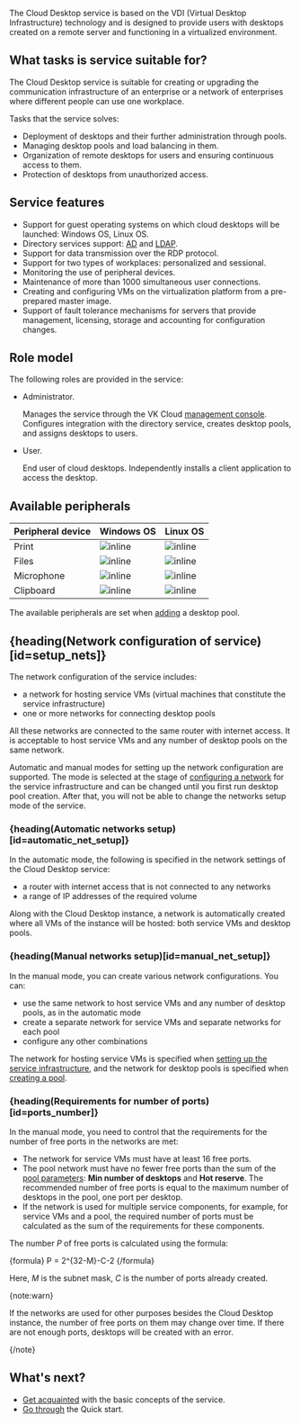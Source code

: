 The Cloud Desktop service is based on the VDI (Virtual Desktop Infrastructure) technology and is designed to provide users with desktops created on a remote server and functioning in a virtualized environment.

## What tasks is service suitable for?

The Cloud Desktop service is suitable for creating or upgrading the communication infrastructure of an enterprise or a network of enterprises where different people can use one workplace.

Tasks that the service solves:

- Deployment of desktops and their further administration through pools.
- Managing desktop pools and load balancing in them.
- Organization of remote desktops for users and ensuring continuous access to them.
- Protection of desktops from unauthorized access.

## Service features

- Support for guest operating systems on which cloud desktops will be launched: Windows OS, Linux OS.
- Directory services support: [AD](https://learn.microsoft.com/windows-server/identity/ad-ds/get-started/virtual-dc/active-directory-domain-services-overview) and [LDAP](https://docs.altlinux.org/archive/2.4/html-single/master/alt-docs-master/ch06s11.html).
- Support for data transmission over the RDP protocol.
- Support for two types of workplaces: personalized and sessional.
- Monitoring the use of peripheral devices.
- Maintenance of more than 1000 simultaneous user connections.
- Creating and configuring VMs on the virtualization platform from a pre-prepared master image.
- Support of fault tolerance mechanisms for servers that provide management, licensing, storage and accounting for configuration changes.

## Role model

The following roles are provided in the service:

- Administrator.

  Manages the service through the VK Cloud [management console](https://msk.cloud.vk.com/app/en). Configures integration with the directory service, creates desktop pools, and assigns desktops to users.

- User.

  End user of cloud desktops. Independently installs a client application to access the desktop.

## Available peripherals

| Peripheral device | Windows OS                         | Linux OS                           |
|-------------------|------------------------------------|------------------------------------|
| Print             | ![](/ru/assets/check.svg "inline") | ![](/ru/assets/check.svg "inline") |
| Files             | ![](/ru/assets/check.svg "inline") | ![](/ru/assets/check.svg "inline") |
| Microphone        | ![](/ru/assets/check.svg "inline") | ![](/ru/assets/check.svg "inline") |
| Clipboard         | ![](/ru/assets/check.svg "inline") | ![](/ru/assets/check.svg "inline") |

The available peripherals are set when [adding](../../instructions/desktops-pool/add) a desktop pool.

## {heading(Network configuration of service)[id=setup_nets]}

The network configuration of the service includes:

- a network for hosting service VMs (virtual machines that constitute the service infrastructure)
- one or more networks for connecting desktop pools

All these networks are connected to the same router with internet access. It is acceptable to host service VMs and any number of desktop pools on the same network.

Automatic and manual modes for setting up the network configuration are supported. The mode is selected at the stage of [configuring a network](../../instructions/config/setup-net) for the service infrastructure and can be changed until you first run desktop pool creation. After that, you will not be able to change the networks setup mode of the service.

### {heading(Automatic networks setup)[id=automatic_net_setup]}

In the automatic mode, the following is specified in the network settings of the Cloud Desktop service:

- a router with internet access that is not connected to any networks
- a range of IP addresses of the required volume

Along with the Cloud Desktop instance, a network is automatically created where all VMs of the instance will be hosted: both service VMs and desktop pools.

### {heading(Manual networks setup)[id=manual_net_setup]}

In the manual mode, you can create various network configurations. You can:

- use the same network to host service VMs and any number of desktop pools, as in the automatic mode
- create a separate network for service VMs and separate networks for each pool
- configure any other combinations

The network for hosting service VMs is specified when [setting up the service infrastructure](../../instructions/config/setup-net), and the network for desktop pools is specified when [creating a pool](../../instructions/desktops-pool/add).

### {heading(Requirements for number of ports)[id=ports_number]}

In the manual mode, you need to control that the requirements for the number of free ports in the networks are met:

- The network for service VMs must have at least 16 free ports.
- The pool network must have no fewer free ports than the sum of the [pool parameters](../../instructions/desktops-pool/add#setup_pool_configuration): **Min number of desktops** and **Hot reserve**. The recommended number of free ports is equal to the maximum number of desktops in the pool, one port per desktop.
- If the network is used for multiple service components, for example, for service VMs and a pool, the required number of ports must be calculated as the sum of the requirements for these components.

The number *P* of free ports is calculated using the formula:

{formula}
P = 2^{32-M}-C-2
{/formula}

Here, *M* is the subnet mask, *C* is the number of ports already created.

{note:warn}

If the networks are used for other purposes besides the Cloud Desktop instance, the number of free ports on them may change over time. If there are not enough ports, desktops will be created with an error.

{/note}

## What's next?

- [Get acquainted](../glossary) with the basic concepts of the service.
- [Go through](../../quick-start) the Quick start.
